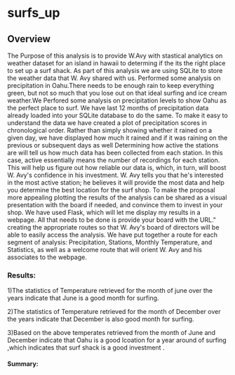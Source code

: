 # surfs_up

## Overview
The Purpose of this analysis is to provide W.Avy with stastical analytics on weather dataset for an island in hawaii to determing if the its the right place to set up a surf shack.
As part of this analysis we are using SQLite to store the weather data that W. Avy shared with us.
Performed some analysis on precipitation in Oahu.There needs to be enough rain to keep everything green, but not so much that you lose out on that ideal surfing and ice cream weather.We Perfored some  analysis on  precipitation levels to show Oahu as the perfect place to surf. We have last 12 months of precipitation data already loaded into your SQLite database to do the same.
To make it easy to understand the data we have created a plot of precipitation scores in chronological order. Rather than simply showing whether it rained on a given day, we have displayed how much it rained and if it was raining on the previous or subsequent days as well
Determining how active the stations are will tell us how much data has been collected from each station. In this case, active essentially means the number of recordings for each station. This will help us figure out how reliable our data is, which, in turn, will boost W. Avy's confidence in his investment.
W. Avy tells you that he's interested in the most active station; he believes it will provide the most data and help you determine the best location for the surf shop. 
To make the proposal more appealing plotting the results of the analysis can be shared as a visual presentation with the board if needed, and convince them to invest in your shop.
We have used Flask, which will let me display my results in a webpage. All that needs to be done is provide your board with the URL."
creating the appropriate routes so that W. Avy's board of directors will be able to easily access the analysis. We have  put together a route for each segment of  analysis: Precipitation, Stations, Monthly Temperature, and Statistics, as well as a welcome route that will orient W. Avy and his associates to the webpage.

### Results:
1)The statistics of Temperature retrieved for the month of june over the years indicate that June is a good month for surfing.

2)The statistics of Temperature retrieved for the month of December over the years indicate that December is also good month for surfing.

3)Based on the above temperates retrieved from the month of June and December indicate that  Oahu is a good lcoation for a year around of surfing ,which indicates that surf shack is a good investment .


#### Summary: